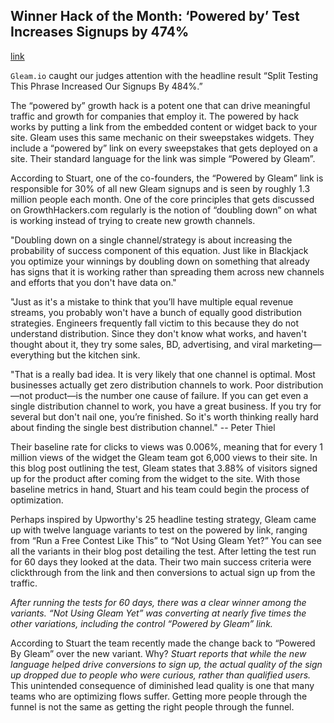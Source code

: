 ## Winner Hack of the Month: ‘Powered by’ Test Increases Signups by 474%
[link](http://growthhackers.com/hacks/powered-by-test-increases-signups-by-474/)

`Gleam.io` caught our judges attention with the headline result “Split Testing This Phrase Increased Our Signups By 484%.”

The “powered by” growth hack is a potent one that can drive meaningful traffic and growth for companies that employ it. The powered by hack works by putting a link from the embedded content or widget back to your site. Gleam uses this same mechanic on their sweepstakes widgets. They include a “powered by” link on every sweepstakes that gets deployed on a site. Their standard language for the link was simple “Powered by Gleam”.

According to Stuart, one of the co-founders, the “Powered by Gleam” link is responsible for 30% of all new Gleam signups and is seen by roughly 1.3 million people each month. One of the core principles that gets discussed on GrowthHackers.com regularly is the notion of “doubling down” on what is working instead of trying to create new growth channels.

"Doubling down on a single channel/strategy is about increasing the probability of success component of this equation. Just like in Blackjack you optimize your winnings by doubling down on something that already has signs that it is working rather than spreading them across new channels and efforts that you don't have data on."

"Just as it's a mistake to think that you’ll have multiple equal revenue streams, you probably won't have a bunch of equally good distribution strategies. Engineers frequently fall victim to this because they do not understand distribution. Since they don't know what works, and haven't thought about it, they try some sales, BD, advertising, and viral marketing—everything but the kitchen sink.

"That is a really bad idea. It is very likely that one channel is optimal. Most businesses actually get zero distribution channels to work. Poor distribution—not product—is the number one cause of failure. If you can get even a single distribution channel to work, you have a great business. If you try for several but don't nail one, you’re finished. So it's worth thinking really hard about finding the single best distribution channel." -- Peter Thiel

Their baseline rate for clicks to views was 0.006%, meaning that for every 1 million views of the widget the Gleam team got 6,000 views to their site. In this blog post outlining the test, Gleam states that 3.88% of visitors signed up for the product after coming from the widget to the site. With those baseline metrics in hand, Stuart and his team could begin the process of optimization.

Perhaps inspired by Upworthy's 25 headline testing strategy, Gleam came up with twelve language variants to test on the powered by link, ranging from “Run a Free Contest Like This” to “Not Using Gleam Yet?” You can see all the variants in their blog post detailing the test. After letting the test run for 60 days they looked at the data. Their two main success criteria were clickthrough from the link and then conversions to actual sign up from the traffic.

*After running the tests for 60 days, there was a clear winner among the variants. “Not Using Gleam Yet” was converting at nearly five times the other variations, including the control “Powered by Gleam” link.*

According to Stuart the team recently made the change back to “Powered By Gleam” over the new variant. Why? *Stuart reports that while the new language helped drive conversions to sign up, the actual quality of the sign up dropped due to people who were curious, rather than qualified users.* This unintended consequence of diminished lead quality is one that many teams who are optimizing flows suffer. Getting more people through the funnel is not the same as getting the right people through the funnel.

